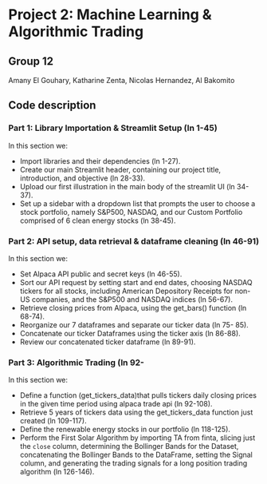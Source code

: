 # Project 2: Machine Learning & Algorithmic Trading
## Group 12
Amany El Gouhary, Katharine Zenta, Nicolas Hernandez, Al Bakomito 


## Code description
### Part 1: Library Importation & Streamlit Setup (ln 1-45) 
In this section we: 
* Import libraries and their dependencies (ln 1-27).
* Create our main Streamlit header, containing our project title, introduction, and objective (ln 28-33).
* Upload our first illustration in the main body of the streamlit UI (ln 34-37). 
* Set up a sidebar with a dropdown list that prompts the user to choose a stock portfolio, namely S&P500,  NASDAQ, and our Custom Portfolio comprised of 6 clean energy stocks (ln 38-45). 

### Part 2: API setup, data retrieval & dataframe cleaning (ln 46-91)
In this section we: 
* Set Alpaca API public and  secret keys (ln 46-55). 
* Sort our API request by setting start and end dates, choosing NASDAQ tickers for all stocks, including American Depository Receipts for non-US companies, and the S&P500 and NASDAQ indices (ln 56-67). 
* Retrieve closing prices from Alpaca, using the get_bars() function (ln 68-74). 
* Reorganize our 7 dataframes and separate our ticker data (ln 75- 85). 
* Concatenate our ticker Dataframes using the ticker axis (ln 86-88). 
* Review our concatenated ticker dataframe (ln 89-91). 

### Part 3: Algorithmic Trading  (ln 92-
In this section we: 
* Define a function (get_tickers_data)that pulls tickers daily closing prices in the given time period using alpaca trade api (ln 92-108). 
* Retrieve 5 years of tickers data using the get_tickers_data function just created (ln 109-117). 
* Define the renewable energy stocks in our portfolio (ln 118-125). 
* Perform the First Solar Algorithm by importing TA from finta, slicing  just the `close` column, determining the Bollinger Bands for the Dataset, concatenating the  Bollinger Bands to the DataFrame, setting the Signal column, and generating the trading signals for a long position trading algorithm (ln 126-146).  
